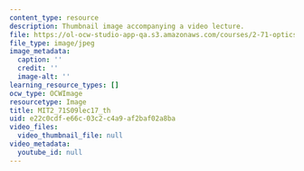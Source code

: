```yaml
---
content_type: resource
description: Thumbnail image accompanying a video lecture.
file: https://ol-ocw-studio-app-qa.s3.amazonaws.com/courses/2-71-optics-spring-2009/e22c0cdfe66c03c2c4a9af2baf02a8ba_MIT2_71S09lec17_th.jpg
file_type: image/jpeg
image_metadata:
  caption: ''
  credit: ''
  image-alt: ''
learning_resource_types: []
ocw_type: OCWImage
resourcetype: Image
title: MIT2_71S09lec17_th
uid: e22c0cdf-e66c-03c2-c4a9-af2baf02a8ba
video_files:
  video_thumbnail_file: null
video_metadata:
  youtube_id: null
---
```

